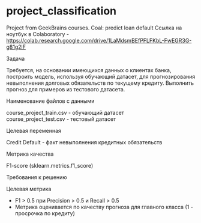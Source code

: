 # project_classification
Project from GeekBrains courses. Coal: predict loan default
Ссылка на ноутбук в Colaboratory - https://colab.research.google.com/drive/1LaMdsmBEfPFLFKbL-FwEGR3G-g81g2lF

Задача

Требуется, на основании имеющихся данных о клиентах банка, построить модель, используя обучающий датасет, для прогнозирования невыполнения долговых обязательств по текущему кредиту. Выполнить прогноз для примеров из тестового датасета.

Наименование файлов с данными

course_project_train.csv - обучающий датасет<br>
course_project_test.csv - тестовый датасет

Целевая переменная

Credit Default - факт невыполнения кредитных обязательств

Метрика качества

F1-score (sklearn.metrics.f1_score)

Требования к решению

Целевая метрика
* F1 > 0.5 при Precision > 0.5 и Recall > 0.5
* Метрика оценивается по качеству прогноза для главного класса (1 - просрочка по кредиту)
